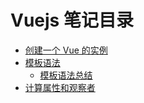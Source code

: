# Vuejs 笔记目录

* [创建一个 Vue 的实例](./note/instance.md)
* [模板语法](./note/syntax.md)
  * [模板语法总结](./note/summary.md)
* [计算属性和观察者](./note/computed.md)





